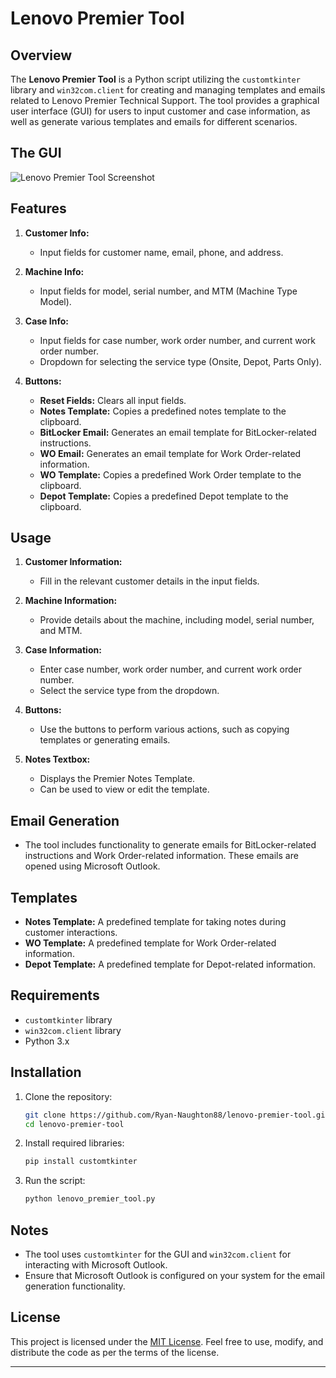 # Lenovo Premier Tool

## Overview

The **Lenovo Premier Tool** is a Python script utilizing the `customtkinter` library and `win32com.client` for creating and managing templates and emails related to Lenovo Premier Technical Support. The tool provides a graphical user interface (GUI) for users to input customer and case information, as well as generate various templates and emails for different scenarios.

## The GUI

![Lenovo Premier Tool Screenshot](Images/Premier-Tool-Snippit.png)

## Features

1. **Customer Info:**
   - Input fields for customer name, email, phone, and address.

2. **Machine Info:**
   - Input fields for model, serial number, and MTM (Machine Type Model).

3. **Case Info:**
   - Input fields for case number, work order number, and current work order number.
   - Dropdown for selecting the service type (Onsite, Depot, Parts Only).

4. **Buttons:**
   - **Reset Fields:** Clears all input fields.
   - **Notes Template:** Copies a predefined notes template to the clipboard.
   - **BitLocker Email:** Generates an email template for BitLocker-related instructions.
   - **WO Email:** Generates an email template for Work Order-related information.
   - **WO Template:** Copies a predefined Work Order template to the clipboard.
   - **Depot Template:** Copies a predefined Depot template to the clipboard.

## Usage

1. **Customer Information:**
   - Fill in the relevant customer details in the input fields.

2. **Machine Information:**
   - Provide details about the machine, including model, serial number, and MTM.

3. **Case Information:**
   - Enter case number, work order number, and current work order number.
   - Select the service type from the dropdown.

4. **Buttons:**
   - Use the buttons to perform various actions, such as copying templates or generating emails.

5. **Notes Textbox:**
   - Displays the Premier Notes Template.
   - Can be used to view or edit the template.

## Email Generation

- The tool includes functionality to generate emails for BitLocker-related instructions and Work Order-related information. These emails are opened using Microsoft Outlook.

## Templates

- **Notes Template:** A predefined template for taking notes during customer interactions.
- **WO Template:** A predefined template for Work Order-related information.
- **Depot Template:** A predefined template for Depot-related information.

## Requirements

- `customtkinter` library
- `win32com.client` library
- Python 3.x

## Installation

1. Clone the repository:
   ```bash
   git clone https://github.com/Ryan-Naughton88/lenovo-premier-tool.git
   cd lenovo-premier-tool
   ```

2. Install required libraries:
   ```bash
   pip install customtkinter
   ```

3. Run the script:
   ```bash
   python lenovo_premier_tool.py
   ```

## Notes

- The tool uses `customtkinter` for the GUI and `win32com.client` for interacting with Microsoft Outlook.
- Ensure that Microsoft Outlook is configured on your system for the email generation functionality.

## License

This project is licensed under the [MIT License](LICENSE). Feel free to use, modify, and distribute the code as per the terms of the license.

---
